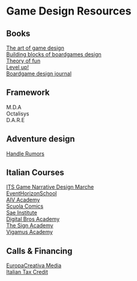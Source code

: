 # Game Design Resources

## Books
[The art of game design](https://www.amazon.it/Art-Game-Design-Lenses-Second/dp/1466598646) <br>
[Building blocks of boardgames design](https://www.amazon.it/Building-Blocks-Tabletop-Game-Design/dp/1138365521) <br>
[Theory of fun](https://www.amazon.it/Theory-Game-Design-Raph-Koster/dp/1932111972) <br>
[Level up!](https://www.amazon.com/Level-Up-Guide-Great-Design/dp/047068867X) <br>
[Boardgame design journal](https://amzn.eu/d/cYAThwU) <br>

## Framework
M.D.A <br>
Octalisys <br>
D.A.R.E <br>

## Adventure design
[Handle Rumors](https://youtu.be/QIX2Ry_dP_4?si=NGhbXDKSx6TJsLgj)

## Italian Courses
[ITS Game Narrative Design Marche](https://itsturismomarche.it/corsi/game-narrative-designer-its.php?utm_source=facebook&utm_medium=cpc&utm_campaign=ITS+24%2F26+-+TOFU+-+Marche+-+Conversione&utm_content=Generico+-+Game&utm_id=120213477537990260&utm_term=120213477803610260&fbclid=PAZXh0bgNhZW0BMAABpj0iFdMV419H7wmLk0goJyup7yVZ4xoffkdx3HrIkdza6u7AkCRfwTb51w_aem_ZWdZJ5B3Q1Q1dL1vF3ArMw) <br>
[EventHorizonSchool](https://www.eventhorizonschool.com/) <br>
[AIV Academy](https://www.aiv01.it/) <br>
[Scuola Comics](https://scuolacomics.com/) <br>
[Sae Institute](https://www.sae.edu/ita/courses/produzione-game/) <br>
[Digital Bros Academy](https://dbgameacademy.it/) <br>
[The Sign Academy](https://thesign.academy/) <br>
[Vigamus Academy](https://corsi.vigamusacademy.com/home/course/corso-di-game-design-intensivo/1) <br>

## Calls & Financing
[EuropaCreativa Media](https://www.europacreativa-media.it/sostegni-finanziari/videogame) <br>
[Italian Tax Credit](https://iideassociation.com/supporto/tax-credit/)
